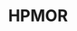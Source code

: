 ---
title: HPMOR
crosslinks:
- rational
- xkcd
- harrypotter
- askphilosophy
- HPfanfiction
- askscience
- AskReddit
- slatestarcodex
- AdviceAnimals
- place
---